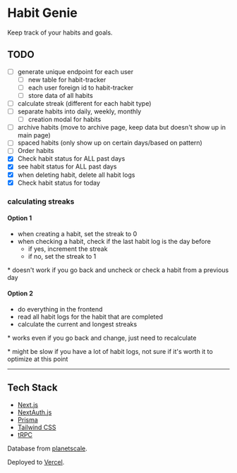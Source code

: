 # Habit Genie

Keep track of your habits and goals.



## TODO

- [ ] generate unique endpoint for each user
  - [ ] new table for habit-tracker
  - [ ] each user foreign id to habit-tracker 
  - [ ] store data of all habits 
- [ ] calculate streak (different for each habit type)
- [ ] separate habits into daily, weekly, monthly
  - [ ] creation modal for habits
- [ ] archive habits (move to archive page, keep data but doesn't show up in main page)
- [ ] spaced habits (only show up on certain days/based on pattern)
- [ ] Order habits
- [x] Check habit status for ALL past days
- [x] see habit status for ALL past days
- [x] when deleting habit, delete all habit logs
- [x] Check habit status for today

### calculating streaks

#### Option 1

- when creating a habit, set the streak to 0
- when checking a habit, check if the last habit log is the day before
  - if yes, increment the streak
  - if no, set the streak to 1

\* doesn't work if you go back and uncheck or check a habit from a previous day

#### Option 2

- do everything in the frontend
- read all habit logs for the habit that are completed
- calculate the current and longest streaks

\* works even if you go back and change, just need to recalculate

\* might be slow if you have a lot of habit logs, not sure if it's worth it to optimize at this point

---

## Tech Stack

- [Next.js](https://nextjs.org)
- [NextAuth.js](https://next-auth.js.org)
- [Prisma](https://prisma.io)
- [Tailwind CSS](https://tailwindcss.com)
- [tRPC](https://trpc.io)

Database from [planetscale](https://www.planetscale.com/).

Deployed to [Vercel](https://vercel.com).